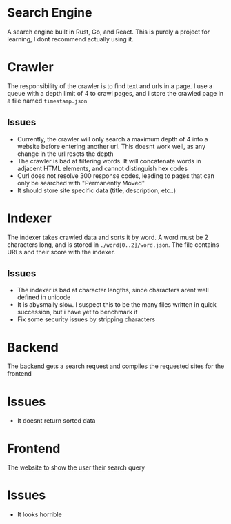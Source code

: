 # Search Engine
A search engine built in Rust, Go, and React. This is purely a project for learning, I dont recommend actually using it.

# Crawler
The responsibility of the crawler is to find text and urls in a page. I use a queue with a depth limit of 4 to crawl pages, and i store the crawled page in a file named `timestamp.json`

## Issues
* Currently, the crawler will only search a maximum depth of 4 into a website before entering another url. This doesnt work well, as any change in the url resets the depth
* The crawler is bad at filtering words. It will concatenate words in adjacent HTML elements, and cannot distinguish hex codes
* Curl does not resolve 300 response codes, leading to pages that can only be searched with "Permanently Moved"
* It should store site specific data (title, description, etc..)

# Indexer
The indexer takes crawled data and sorts it by word. A word must be 2 characters long, and is stored in `./word[0..2]/word.json`. The file contains URLs and their score with the indexer.

## Issues
* The indexer is bad at character lengths, since characters arent well defined in unicode
* It is abysmally slow. I suspect this to be the many files written in quick succession, but i have yet to benchmark it
* Fix some security issues by stripping characters

# Backend
The backend gets a search request and compiles the requested sites for the frontend

# Issues
* It doesnt return sorted data

# Frontend
The website to show the user their search query

# Issues
* It looks horrible